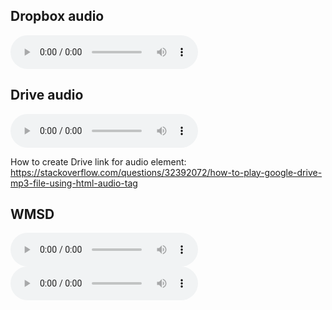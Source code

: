 ## Dropbox audio

<audio controls src="https://uc90cac3d4cb4ca0cc4bb8311ef6.dl.dropboxusercontent.com/cd/0/inline/A2JNLcQX8JT6Eim4ujTcvs_ybKysDNjtLmfaTfDsB1HKnEf68X2baccp-mvCRzTcnNGUK0Akhc-KRcG9oyRtwY9LxoxbD2Sw7tY1YjWZxp-lIBIR_Js7rwtyFyvSrLlPZUs/file#t=1610" preload="auto">
  <p>Your browser doesn't support HTML5 audio. Here is a <a href="https://uc90cac3d4cb4ca0cc4bb8311ef6.dl.dropboxusercontent.com/cd/0/inline/A2JNLcQX8JT6Eim4ujTcvs_ybKysDNjtLmfaTfDsB1HKnEf68X2baccp-mvCRzTcnNGUK0Akhc-KRcG9oyRtwY9LxoxbD2Sw7tY1YjWZxp-lIBIR_Js7rwtyFyvSrLlPZUs/file#t=1610">link to the audio</a> instead.</p>
</audio>

## Drive audio

<audio controls src="https://docs.google.com/uc?export=download&id=1FPPBBOn8R6bcQ99NH4Qgf8LyieSgBwN8#t=1610" preload="auto">
  <p>Your browser doesn't support HTML5 audio. Here is a <a href="https://docs.google.com/uc?export=download&id=1FPPBBOn8R6bcQ99NH4Qgf8LyieSgBwN8#t=1610">link to the audio</a> instead.</p>
</audio>

How to create Drive link for audio element: https://stackoverflow.com/questions/32392072/how-to-play-google-drive-mp3-file-using-html-audio-tag

## WMSD

<audio controls src="https://65.111.216.221:88/broadwave.mp3?src=1&rate=1" preload="auto">
</audio>

<audio controls="" autoplay="" name="media">
  <source src="http://65.111.216.221:88/broadwave.mp3?src=1&rate=1" type="audio/mpeg">
</audio>